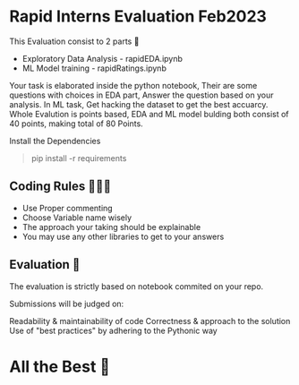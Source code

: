 # Rapid Interns Evaluation Feb2023
This Evaluation consist to 2 parts 🎲
* Exploratory Data Analysis - rapidEDA.ipynb
* ML Model training - rapidRatings.ipynb

Your task is elaborated inside the python notebook, Their are some questions with choices in EDA part, Answer the question based on your analysis.
In ML task, Get hacking the dataset to get the best accuarcy. 
Whole Evalution is points based, EDA and ML model bulding both consist of 40 points, making total of 80 Points.

Install the Dependencies 
> pip install -r requirements

## Coding Rules 🧑🏽‍💻
* Use Proper commenting
* Choose Variable name wisely 
* The approach your taking should be explainable
* You may use any other libraries to get to your answers


## Evaluation 📑

The evaluation is strictly based on notebook commited on your repo.

Submissions will be judged on:

Readability & maintainability of code
Correctness & approach to the solution
Use of "best practices" by adhering to the Pythonic way

# All the Best 🤼

